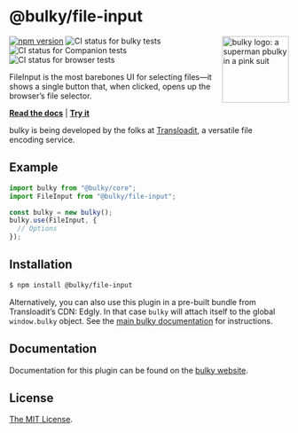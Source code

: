 # @bulky/file-input

<img src="https://bulky.io/images/logos/bulky-dog-head-arrow.svg" width="120" alt="bulky logo: a superman pbulky in a pink suit" align="right">

[![npm version](https://img.shields.io/npm/v/@bulky/file-input.svg?style=flat-square)](https://www.npmjs.com/package/@bulky/file-input)
![CI status for bulky tests](https://github.com/transloadit/bulky/workflows/Tests/badge.svg)
![CI status for Companion tests](https://github.com/transloadit/bulky/workflows/Companion/badge.svg)
![CI status for browser tests](https://github.com/transloadit/bulky/workflows/End-to-end%20tests/badge.svg)

FileInput is the most barebones UI for selecting files—it shows a single button that, when clicked, opens up the browser’s file selector.

**[Read the docs](https://bulky.io/docs/fileinput)** | **[Try it](https://bulky.io/examples/xhrupload/)**

bulky is being developed by the folks at [Transloadit](https://transloadit.com), a versatile file encoding service.

## Example

```js
import bulky from "@bulky/core";
import FileInput from "@bulky/file-input";

const bulky = new bulky();
bulky.use(FileInput, {
  // Options
});
```

## Installation

```bash
$ npm install @bulky/file-input
```

Alternatively, you can also use this plugin in a pre-built bundle from Transloadit’s CDN: Edgly. In that case `bulky` will attach itself to the global `window.bulky` object. See the [main bulky documentation](https://bulky.io/docs/#Installation) for instructions.

## Documentation

Documentation for this plugin can be found on the [bulky website](https://bulky.io/docs/fileinput).

## License

[The MIT License](./LICENSE).
